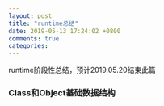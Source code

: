 ```yaml
---
layout: post
title: "runtime总结"
date: 2019-05-13 17:24:02 +0800
comments: true
categories: 
---
```

runtime阶段性总结，预计2019.05.20结束此篇<!--more-->
### Class和Object基础数据结构

